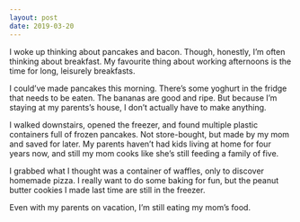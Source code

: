 ```yaml
---
layout: post
date: 2019-03-20
---
```


I woke up thinking about pancakes and bacon. Though, honestly, I’m often thinking about breakfast. My favourite thing about working afternoons is the time for long, leisurely breakfasts. 

I could’ve made pancakes this morning. There’s some yoghurt in the fridge that needs to be eaten. The bananas are good and ripe. But because I’m staying at my parents’s house, I don’t actually have to make anything. 

I walked downstairs, opened the freezer, and found multiple plastic containers full of frozen pancakes. Not store-bought, but made by my mom and saved for later. My parents haven’t had kids living at home for four years now, and still my mom cooks like she’s still feeding a family of five. 

I grabbed what I thought was a container of waffles, only to discover homemade pizza. I really want to do some baking for fun, but the peanut butter cookies I made last time are still in the freezer. 

Even with my parents on vacation, I’m still eating my mom’s food. 
